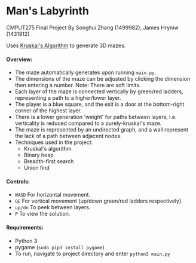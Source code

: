 # Man's Labyrinth
CMPUT275 Final Project
By Songhui Zhang (1499982), James Hryniw (1431912)

Uses [Kruskal's Algorithm](https://en.wikipedia.org/wiki/Kruskal%27s_algorithm)
to generate 3D mazes.

#### Overview:
* The maze automatically generates upon running `main.py`.
* The dimensions of the maze can be adjusted by clicking the dimension then entering a number. Note: There are soft limits.
* Each layer of the maze is connected vertically by green/red ladders, representing a path to a higher/lower layer.
* The player is a blue square, and the exit is a door at the bottom-right corner of the highest layer.
* There is a lower generation 'weight' for paths between layers, i.e. verticality is reduced compared to a purely-kruskal's maze.
* The maze is represented by an undirected graph, and a wall represent the lack of a path between adjacent nodes.
* Techniques used in the project:
  * Kruskal's algorithm
  * Binary heap
  * Breadth-first search
  * Union find

#### Controls:
* `WASD` For horizontal movement.
* `QE` For vertical movement (up/down green/red ladders respectively).
* `up/dn` To peek between layers.
* `P` To view the solution.

#### Requirements:
* Python 3
* pygame (`sudo pip3 install pygame`)
* To run, navigate to project directory and enter `python3 main.py`
